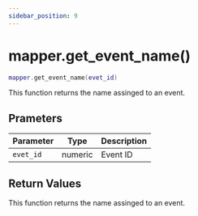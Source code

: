 ```yaml
---
sidebar_position: 9
---
```


# mapper.get_event_name()
```lua
mapper.get_event_name(evet_id)
```
This function returns the name assinged to an event.


## Prameters
|Parameter|Type|Description|
|-|-|-|
|`evet_id`|numeric|Event ID|


## Return Values
This function returns the name assinged to an event.
